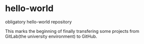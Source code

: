 # hello-world
obligatory hello-world repository

This marks the beginning of finally transfering some projects from GitLab(the university environment) to GitHub.
